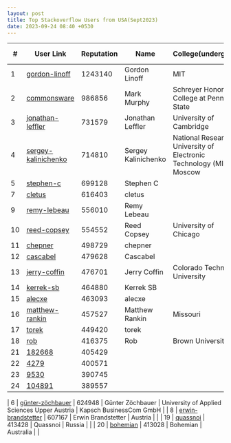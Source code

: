 ```yaml
---
layout: post
title: Top Stackoverflow Users from USA(Sept2023)
date: 2023-09-24 08:40 +0530
---
```


|#|User Link|Reputation|Name|College(undergrad)|Company(most well known)|
|---|---|---|---|---|---|
| 1  | [gordon-linoff](https://stackoverflow.com/users/1144035) | 1243140 | Gordon Linoff | MIT | Columbia University(professor) |
| 2  | [commonsware](https://stackoverflow.com/users/115145) | 986856 | Mark Murphy | Schreyer Honors College at Penn State | lululemon |
| 3  | [jonathan-leffler](https://stackoverflow.com/users/15168) | 731579 | Jonathan Leffler | University of Cambridge | HCL Technologies |
| 4  | [sergey-kalinichenko](https://stackoverflow.com/users/335858) | 714810 | Sergey Kalinichenko | National Research University of Electronic Technology (MIET), Moscow | Interactive Brokers |
| 5  | [stephen-c](https://stackoverflow.com/users/139985) | 699128 | Stephen C | | |
| 7  | [cletus](https://stackoverflow.com/users/18393) | 616403 | cletus | | |
| 9  | [remy-lebeau](https://stackoverflow.com/users/65863) | 556010 | Remy Lebeau | | Microsoft |
| 10  | [reed-copsey](https://stackoverflow.com/users/65358) | 554552 | Reed Copsey | University of Chicago | F# Software Foundation |
| 11  | [chepner](https://stackoverflow.com/users/1126841) | 498729 | chepner | | |
| 12  | [cascabel](https://stackoverflow.com/users/119963) | 479628 | Cascabel | | |
| 13  | [jerry-coffin](https://stackoverflow.com/users/179910) | 476701 | Jerry Coffin | Colorado Technical University | Fuse Integration |
| 14  | [kerrek-sb](https://stackoverflow.com/users/596781) | 464880 | Kerrek SB | | |
| 15  | [alecxe](https://stackoverflow.com/users/771848) | 463093 | alecxe | | |
| 16  | [matthew-rankin](https://stackoverflow.com/users/95592) | 457527 | Matthew Rankin | Missouri | . |
| 17  | [torek](https://stackoverflow.com/users/1256452) | 449420 | torek | | |
| 18  | [rob](https://stackoverflow.com/users/1271826) | 416375 | Rob | Brown University | Entrepreneur |
| 21  | [182668](https://stackoverflow.com/users/182668) | 405429
| 22  | [4279](https://stackoverflow.com/users/4279) |	400571
| 23  | [9530](https://stackoverflow.com/users/9530) |	390745
| 24  | [104891](https://stackoverflow.com/users/104891) |	389557


| 6  | [günter-zöchbauer](https://stackoverflow.com/users/217408) | 624948 | Günter Zöchbauer | University of Applied Sciences Upper Austria | Kapsch BusinessCom GmbH |
| 8  | [erwin-brandstetter](https://stackoverflow.com/users/939860) | 607167 | Erwin Brandstetter | Austria | |
| 19  | [quassnoi](https://stackoverflow.com/users/55159) | 413428 | Quassnoi | Russia | |
| 20  | [bohemian](https://stackoverflow.com/users/256196) | 413028 | Bohemian | Australia | |
